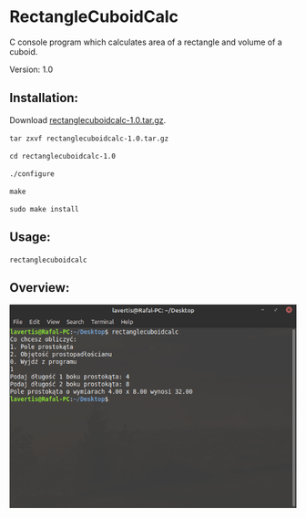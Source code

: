 # RectangleCuboidCalc
C console program which calculates area of a rectangle and volume of a cuboid.

Version: 1.0

## Installation:
Download [rectanglecuboidcalc-1.0.tar.gz](https://github.com/Lavertis/RectangleCuboidCalc/raw/master/rectanglecuboidcalc-1.0.tar.gz).

`tar zxvf rectanglecuboidcalc-1.0.tar.gz`

`cd rectanglecuboidcalc-1.0`

`./configure`

`make`

`sudo make install`

## Usage:
`rectanglecuboidcalc`

## Overview:
![](Screenshot.png)
